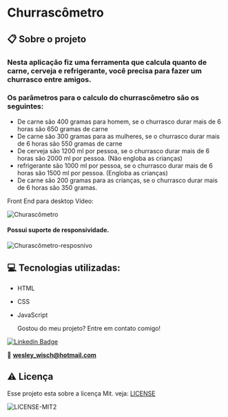 # Churrascômetro

  ## 📋 Sobre o projeto

### Nesta aplicação fiz uma ferramenta que calcula quanto de carne, cerveja e refrigerante, você precisa para fazer um churrasco entre amigos. 
### Os parâmetros para o calculo do churrascômetro são os seguintes:

- De carne são  400 gramas para homem, se o churrasco durar mais de 6 horas são 650 gramas de carne
- De carne são  300 gramas para as mulheres, se o churrasco durar mais de 6 horas são 550 gramas de carne
- De cerveja são 1200 ml por pessoa, se o churrasco durar mais de 6 horas são 2000 ml por pessoa. (Não engloba as crianças)
- refrigerante são 1000 ml por pessoa, se o churrasco durar mais de 6 horas são 1500 ml por pessoa. (Engloba as crianças)
- De carne são 200 gramas para as crianças, se o churrasco durar mais de 6 horas são 350 gramas.

  
Front End para desktop
Vídeo:

![Churascômetro](https://user-images.githubusercontent.com/79159487/114893928-2be92e00-9ddc-11eb-94a4-053ca7949cee.gif)

 #### Possui suporte de responsividade.
 ![Churascômetro-resposnivo](https://user-images.githubusercontent.com/79159487/114893946-2f7cb500-9ddc-11eb-8302-2a229cc91b6b.gif)

 
 ## 💻 Tecnologias utilizadas:

- HTML
- CSS
- JavaScript

  Gostou do meu projeto? Entre em contato comigo!

[![Linkedin Badge](https://img.shields.io/badge/-LinkedIn-blue?style=flat-square&logo=Linkedin&logoColor=white&link=https://www.linkedin.com/in/wesley-wisch/)](https://www.linkedin.com/in/wesley-wisch/)

📧 **[wesley_wisch@hotmail.com](mailto:wesley_wisch@hotmail.com)**

##  ⚠️  Licença
Esse projeto esta sobre a licença Mit. veja: [LICENSE](https://github.com/wesleywisch/Repositorio-HTML-CSS-JavaScript/blob/main/LICENSE)

![LICENSE-MIT2](https://user-images.githubusercontent.com/79159487/114733599-7c478980-9d11-11eb-98da-262603bc1c13.png)